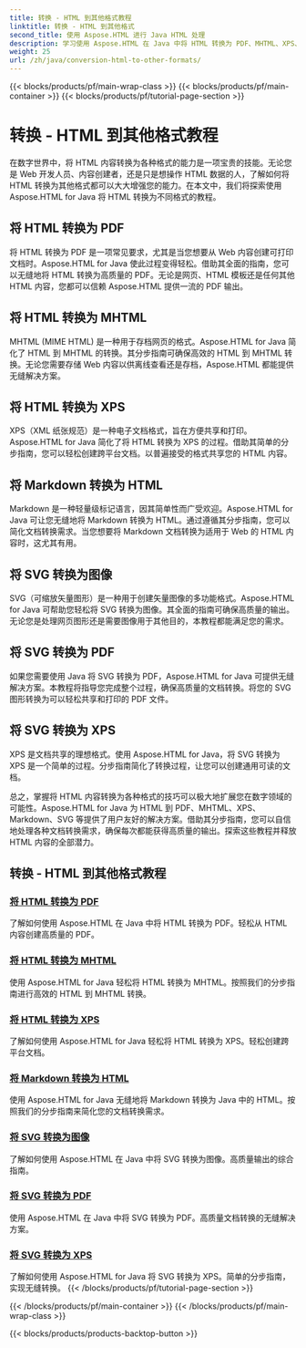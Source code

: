 ```yaml
---
title: 转换 - HTML 到其他格式教程
linktitle: 转换 - HTML 到其他格式
second_title: 使用 Aspose.HTML 进行 Java HTML 处理
description: 学习使用 Aspose.HTML 在 Java 中将 HTML 转换为 PDF、MHTML、XPS、Markdown、SVG 等。轻松实现高质量文档转换。
weight: 25
url: /zh/java/conversion-html-to-other-formats/
---
```


{{< blocks/products/pf/main-wrap-class >}}
{{< blocks/products/pf/main-container >}}
{{< blocks/products/pf/tutorial-page-section >}}

# 转换 - HTML 到其他格式教程


在数字世界中，将 HTML 内容转换为各种格式的能力是一项宝贵的技能。无论您是 Web 开发人员、内容创建者，还是只是想操作 HTML 数据的人，了解如何将 HTML 转换为其他格式都可以大大增强您的能力。在本文中，我们将探索使用 Aspose.HTML for Java 将 HTML 转换为不同格式的教程。

## 将 HTML 转换为 PDF

将 HTML 转换为 PDF 是一项常见要求，尤其是当您想要从 Web 内容创建可打印文档时。Aspose.HTML for Java 使此过程变得轻松。借助其全面的指南，您可以无缝地将 HTML 转换为高质量的 PDF。无论是网页、HTML 模板还是任何其他 HTML 内容，您都可以信赖 Aspose.HTML 提供一流的 PDF 输出。

## 将 HTML 转换为 MHTML

MHTML (MIME HTML) 是一种用于存档网页的格式。Aspose.HTML for Java 简化了 HTML 到 MHTML 的转换。其分步指南可确保高效的 HTML 到 MHTML 转换。无论您需要存储 Web 内容以供离线查看还是存档，Aspose.HTML 都能提供无缝解决方案。

## 将 HTML 转换为 XPS

XPS（XML 纸张规范）是一种电子文档格式，旨在方便共享和打印。Aspose.HTML for Java 简化了将 HTML 转换为 XPS 的过程。借助其简单的分步指南，您可以轻松创建跨平台文档。以普遍接受的格式共享您的 HTML 内容。

## 将 Markdown 转换为 HTML

Markdown 是一种轻量级标记语言，因其简单性而广受欢迎。Aspose.HTML for Java 可让您无缝地将 Markdown 转换为 HTML。通过遵循其分步指南，您可以简化文档转换需求。当您想要将 Markdown 文档转换为适用于 Web 的 HTML 内容时，这尤其有用。

## 将 SVG 转换为图像

SVG（可缩放矢量图形）是一种用于创建矢量图像的多功能格式。Aspose.HTML for Java 可帮助您轻松将 SVG 转换为图像。其全面的指南可确保高质量的输出。无论您是处理网页图形还是需要图像用于其他目的，本教程都能满足您的需求。

## 将 SVG 转换为 PDF

如果您需要使用 Java 将 SVG 转换为 PDF，Aspose.HTML for Java 可提供无缝解决方案。本教程将指导您完成整个过程，确保高质量的文档转换。将您的 SVG 图形转换为可以轻松共享和打印的 PDF 文件。

## 将 SVG 转换为 XPS

XPS 是文档共享的理想格式。使用 Aspose.HTML for Java，将 SVG 转换为 XPS 是一个简单的过程。分步指南简化了转换过程，让您可以创建通用可读的文档。

总之，掌握将 HTML 内容转换为各种格式的技巧可以极大地扩展您在数字领域的可能性。Aspose.HTML for Java 为 HTML 到 PDF、MHTML、XPS、Markdown、SVG 等提供了用户友好的解决方案。借助其分步指南，您可以自信地处理各种文档转换需求，确保每次都能获得高质量的输出。探索这些教程并释放 HTML 内容的全部潜力。

## 转换 - HTML 到其他格式教程
### [将 HTML 转换为 PDF](./convert-html-to-pdf/)
了解如何使用 Aspose.HTML 在 Java 中将 HTML 转换为 PDF。轻松从 HTML 内容创建高质量的 PDF。
### [将 HTML 转换为 MHTML](./convert-html-to-mhtml/)
使用 Aspose.HTML for Java 轻松将 HTML 转换为 MHTML。按照我们的分步指南进行高效的 HTML 到 MHTML 转换。
### [将 HTML 转换为 XPS](./convert-html-to-xps/)
了解如何使用 Aspose.HTML for Java 轻松将 HTML 转换为 XPS。轻松创建跨平台文档。
### [将 Markdown 转换为 HTML](./convert-markdown-to-html/)
使用 Aspose.HTML for Java 无缝地将 Markdown 转换为 Java 中的 HTML。按照我们的分步指南来简化您的文档转换需求。
### [将 SVG 转换为图像](./convert-svg-to-image/)
了解如何使用 Aspose.HTML 在 Java 中将 SVG 转换为图像。高质量输出的综合指南。
### [将 SVG 转换为 PDF](./convert-svg-to-pdf/)
使用 Aspose.HTML 在 Java 中将 SVG 转换为 PDF。高质量文档转换的无缝解决方案。
### [将 SVG 转换为 XPS](./convert-svg-to-xps/)
了解如何使用 Aspose.HTML for Java 将 SVG 转换为 XPS。简单的分步指南，实现无缝转换。
{{< /blocks/products/pf/tutorial-page-section >}}

{{< /blocks/products/pf/main-container >}}
{{< /blocks/products/pf/main-wrap-class >}}

{{< blocks/products/products-backtop-button >}}
